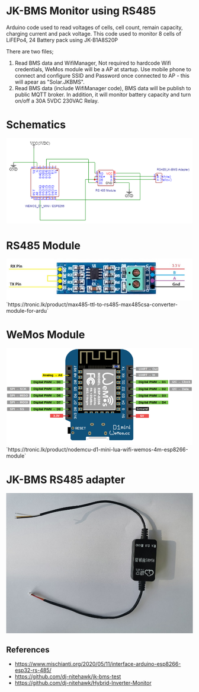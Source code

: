 # JK-BMS Monitor using RS485

Arduino code used to read voltages of cells, cell count, remain capacity, charging current and pack voltage. This code used to monitor 8 cells of LiFEPo4, 24 Battery pack using JK-B1A8S20P

There are two files;
1. Read BMS data and WifiManager, Not required to hardcode Wifi credentials, WeMos module will be a AP at startup. Use mobile phone to connect and configure SSID and Password once connected to AP - this will apear as "Solar.JKBMS".
2. Read BMS data (include WifiManager code), BMS data will be publish to public MQTT broker.
In addition, it will monitor battery capacity and turn on/off a 30A 5VDC 230VAC Relay.

# Schematics
<img src="JK-BMS-and-Wemos.png"/>

# RS485 Module
<img src="rs485_module.jpeg"/>
`https://tronic.lk/product/max485-ttl-to-rs485-max485csa-converter-module-for-ardu`

# WeMos Module
<img src="WeMosD1Mini_pinout.png"/>
`https://tronic.lk/product/nodemcu-d1-mini-lua-wifi-wemos-4m-esp8266-module`

# JK-BMS RS485 adapter
<img src="JK RS485 adapter.jpg"/>

## References

* https://www.mischianti.org/2020/05/11/interface-arduino-esp8266-esp32-rs-485/
* https://github.com/dj-nitehawk/jk-bms-test
* https://github.com/dj-nitehawk/Hybrid-Inverter-Monitor
